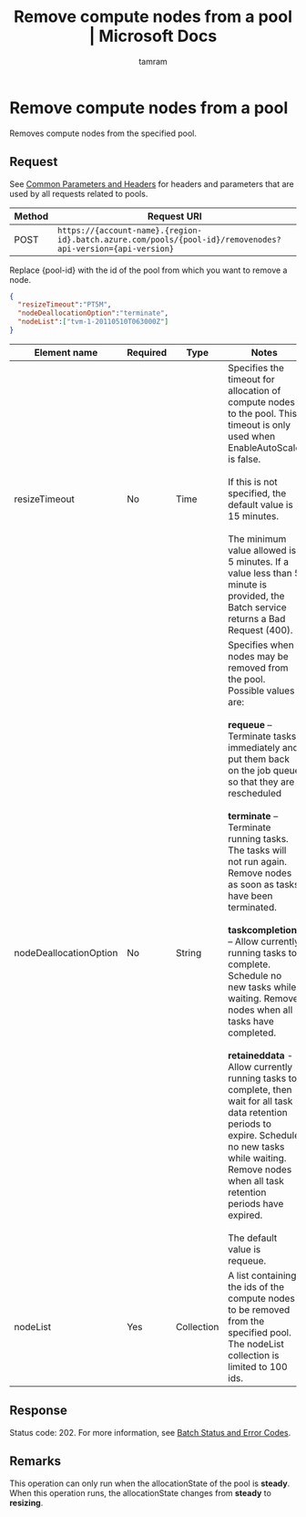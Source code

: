 ﻿---
title: "Remove compute nodes from a pool | Microsoft Docs"
ms.custom: ""
ms.date: "2017-02-01"
ms.prod: "azure"
ms.reviewer: ""
ms.service: "batch"
ms.suite: ""
ms.tgt_pltfrm: ""
ms.topic: "reference"
ms.assetid: eb33e899-ba5b-409d-a565-7a924572ffa7
caps.latest.revision: 15
author: "tamram"
ms.author: "tamram"
manager: "timlt"
---
# Remove compute nodes from a pool
  Removes compute nodes from the specified pool.

##  <a name="bk_lifetime"></a> Request
 See [Common Parameters and Headers](../batchservice/common-parameters-and-headers.md) for headers and parameters that are used by all requests related to pools.

|Method|Request URI|
|------------|-----------------|
|POST|`https://{account-name}.{region-id}.batch.azure.com/pools/{pool-id}/removenodes?api-version={api-version}`|

 Replace {pool-id} with the id of the pool from which you want to remove a node.

```json
{
  "resizeTimeout":"PT5M",
  "nodeDeallocationOption":"terminate",
  "nodeList":["tvm-1-20110510T063000Z"]
}

```

|Element name|Required|Type|Notes|
|------------------|--------------|----------|-----------|
|resizeTimeout|No|Time|Specifies the timeout for allocation of compute nodes to the pool. This timeout is only used when EnableAutoScale is false.<br /><br /> If this is not specified, the default value is 15 minutes.<br /><br /> The minimum value allowed is 5 minutes. If a value less than 5 minute is provided, the Batch service returns a Bad Request (400).|
|nodeDeallocationOption|No|String|Specifies when nodes may be removed from the pool. Possible values are:<br /><br /> **requeue** – Terminate tasks immediately and put them back on the job queue so that they are rescheduled<br /><br /> **terminate** – Terminate running tasks. The tasks will not run again. Remove nodes as soon as tasks have been terminated.<br /><br /> **taskcompletion** – Allow currently running tasks to complete. Schedule no new tasks while waiting. Remove nodes when all tasks have completed.<br /><br /> **retaineddata** - Allow currently running tasks to complete, then wait for all task data retention periods to expire. Schedule no new tasks while waiting. Remove nodes when all task retention periods have expired.<br /><br /> The default value is requeue.|
|nodeList|Yes|Collection|A list containing the ids of the compute nodes to be removed from the specified pool. The nodeList collection is limited to 100 ids.|

## Response
 Status code: 202. For more information, see [Batch Status and Error Codes](../batchservice/batch-status-and-error-codes.md).

## Remarks
 This operation can only run when the allocationState of the pool is **steady**. When this operation runs, the allocationState changes from **steady** to **resizing**.

